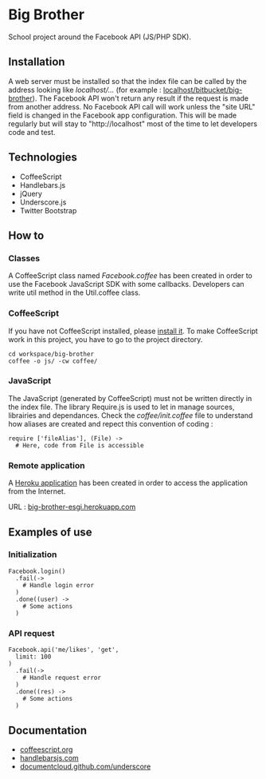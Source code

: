 # Big Brother

School project around the Facebook API (JS/PHP SDK).

## Installation

A web server must be installed so that the index file can be called by the address looking like *localhost/...* (for example : [localhost/bitbucket/big-brother][1]). The Facebook API won't return any result if the request is made from another address. No Facebook API call will work unless the "site URL" field is changed in the Facebook app configuration. This will be made regularly but will stay to "http://localhost" most of the time to let developers code and test.

## Technologies

  - CoffeeScript
  - Handlebars.js
  - jQuery
  - Underscore.js
  - Twitter Bootstrap

## How to

### Classes

A CoffeeScript class named *Facebook.coffee* has been created in order to use the Facebook JavaScript SDK with some callbacks. Developers can write util method in the Util.coffee class.

### CoffeeScript

If you have not CoffeeScript installed, please [install it][2]. To make CoffeeScript work in this project, you have to go to the project directory.

    cd workspace/big-brother
    coffee -o js/ -cw coffee/

### JavaScript

The JavaScript (generated by CoffeeScript) must not be written directly in the index file. The library Require.js is used to let in manage sources, librairies and dependances. Check the *coffee/init.coffee* file to understand how aliases are created and repect this convention of coding :

    require ['fileAlias'], (File) ->
      # Here, code from File is accessible

### Remote application

A [Heroku application][3] has been created in order to access the application from the Internet.

URL : [big-brother-esgi.herokuapp.com][3]

## Examples of use

### Initialization

    Facebook.login()
      .fail(->
        # Handle login error
      )
      .done((user) ->
        # Some actions
      )

### API request

    Facebook.api('me/likes', 'get',
      limit: 100
    )
      .fail(->
        # Handle request error
      )
      .done((res) ->
        # Some actions
      )

## Documentation

  - [coffeescript.org][4]
  - [handlebarsjs.com][5]
  - [documentcloud.github.com/underscore][6]


[1]: http://localhost/workspace/bitbucket/big-brother
[2]: http://coffeescript.org/#installation
[3]: http://big-brother-esgi.herokuapp.com
[4]: http://coffeescript.org
[5]: http://handlebarsjs.com
[6]: http://documentcloud.github.com/underscore